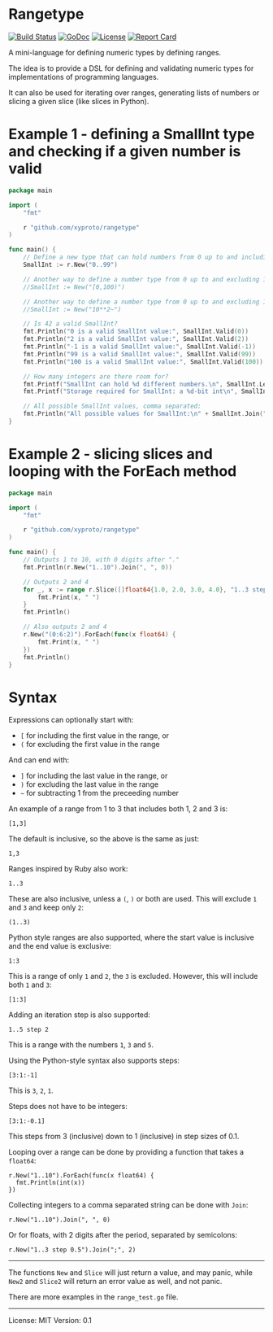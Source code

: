 # Rangetype

[![Build Status](https://travis-ci.org/xyproto/rangetype.svg?branch=master)](https://travis-ci.org/xyproto/rangetype) [![GoDoc](https://godoc.org/github.com/xyproto/rangetype?status.svg)](http://godoc.org/github.com/xyproto/rangetype) [![License](http://img.shields.io/badge/license-MIT-red.svg?style=flat)](https://raw.githubusercontent.com/xyproto/rangetype/master/LICENSE) [![Report Card](https://img.shields.io/badge/go_report-A+-brightgreen.svg?style=flat)](http://goreportcard.com/report/xyproto/rangetype)

A mini-language for defining numeric types by defining ranges.

The idea is to provide a DSL for defining and validating numeric types for implementations of programming languages.

It can also be used for iterating over ranges, generating lists of numbers or slicing a given slice (like slices in Python).

# Example 1 - defining a SmallInt type and checking if a given number is valid

```go
package main

import (
	"fmt"

	r "github.com/xyproto/rangetype"
)

func main() {
	// Define a new type that can hold numbers from 0 up to and including 99
	SmallInt := r.New("0..99")

	// Another way to define a number type from 0 up to and excluding 100
	//SmallInt := New("[0,100)")

	// Another way to define a number type from 0 up to and excluding 100
	//SmallInt := New("10**2~")

	// Is 42 a valid SmallInt?
	fmt.Println("0 is a valid SmallInt value:", SmallInt.Valid(0))
	fmt.Println("2 is a valid SmallInt value:", SmallInt.Valid(2))
	fmt.Println("-1 is a valid SmallInt value:", SmallInt.Valid(-1))
	fmt.Println("99 is a valid SmallInt value:", SmallInt.Valid(99))
	fmt.Println("100 is a valid SmallInt value:", SmallInt.Valid(100))

	// How many integers are there room for?
	fmt.Printf("SmallInt can hold %d different numbers.\n", SmallInt.Len())
	fmt.Printf("Storage required for SmallInt: a %d-bit int\n", SmallInt.Bits())

	// All possible SmallInt values, comma separated:
	fmt.Println("All possible values for SmallInt:\n" + SmallInt.Join(",", 0))
}
```

# Example 2 - slicing slices and looping with the ForEach method

```go
package main

import (
	"fmt"

	r "github.com/xyproto/rangetype"
)

func main() {
	// Outputs 1 to 10, with 0 digits after "."
	fmt.Println(r.New("1..10").Join(", ", 0))

	// Outputs 2 and 4
	for _, x := range r.Slice([]float64{1.0, 2.0, 3.0, 4.0}, "1..3 step 2") {
		fmt.Print(x, " ")
	}
	fmt.Println()

	// Also outputs 2 and 4
	r.New("(0:6:2)").ForEach(func(x float64) {
		fmt.Print(x, " ")
	})
	fmt.Println()
}
```

# Syntax

Expressions can optionally start with:

* `[` for including the first value in the range, or
* `(` for excluding the first value in the range

And can end with:

* `]` for including the last value in the range, or
* `)` for excluding the last value in the range
* `~` for subtracting 1 from the preceeding number

An example of a range from 1 to 3 that includes both 1, 2 and 3 is:

`[1,3]`

The default is inclusive, so the above is the same as just:

`1,3`

Ranges inspired by Ruby also work:

`1..3`

These are also inclusive, unless a `(`, `)` or both are used. This will exclude `1` and `3` and keep only `2`:

`(1..3)`

Python style ranges are also supported, where the start value is inclusive and the end value is exclusive:

`1:3`

This is a range of only `1` and `2`, the `3` is excluded. However, this will include both `1` and `3`:

`[1:3]`

Adding an iteration step is also supported:

`1..5 step 2`

This is a range with the numbers `1`, `3` and `5`.

Using the Python-style syntax also supports steps:

`[3:1:-1]`

This is `3`, `2`, `1`.

Steps does not have to be integers:

`[3:1:-0.1]`

This steps from 3 (inclusive) down to 1 (inclusive) in step sizes of 0.1.

Looping over a range can be done by providing a function that takes a `float64`:

```
r.New("1..10").ForEach(func(x float64) {
  fmt.Println(int(x))
})
```

Collecting integers to a comma separated string can be done with `Join`:

    r.New("1..10").Join(", ", 0)

Or for floats, with 2 digits after the period, separated by semicolons:

    r.New("1..3 step 0.5").Join(";", 2)

---

The functions `New` and `Slice` will just return a value, and may panic, while `New2` and `Slice2` will return an error value as well, and not panic.

There are more examples in the `range_test.go` file.

---

License: MIT
Version: 0.1

